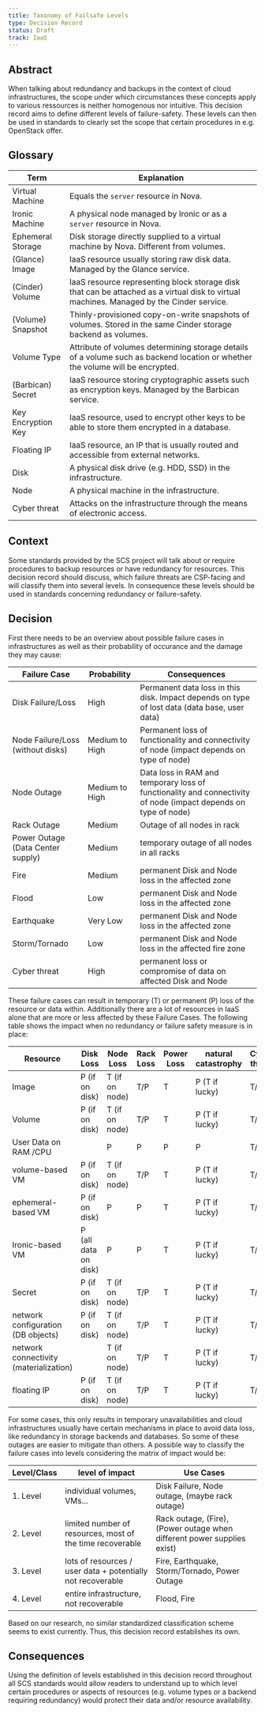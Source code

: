 ```yaml
---
title: Taxonomy of Failsafe Levels
type: Decision Record
status: Draft
track: IaaS
---
```



## Abstract

When talking about redundancy and backups in the context of cloud infrastructures, the scope under which circumstances these concepts apply to various ressources is neither homogenous nor intuitive.
This decision record aims to define different levels of failure-safety.
These levels can then be used in standards to clearly set the scope that certain procedures in e.g. OpenStack offer.

## Glossary

| Term               | Explanation                                                                                                                              |
| ------------------ | ---------------------------------------------------------------------------------------------------------------------------------------- |
| Virtual Machine    | Equals the `server` resource in Nova.                                                                                                    |
| Ironic Machine     | A physical node managed by Ironic or as a `server` resource in Nova.                                                                     |
| Ephemeral Storage  | Disk storage directly supplied to a virtual machine by Nova. Different from volumes.                                                     |
| (Glance) Image     | IaaS resource usually storing raw disk data. Managed by the Glance service.                                                              |
| (Cinder) Volume    | IaaS resource representing block storage disk that can be attached as a virtual disk to virtual machines. Managed by the Cinder service. |
| (Volume) Snapshot  | Thinly-provisioned copy-on-write snapshots of volumes. Stored in the same Cinder storage backend as volumes.                             |
| Volume Type        | Attribute of volumes determining storage details of a volume such as backend location or whether the volume will be encrypted.           |
| (Barbican) Secret  | IaaS resource storing cryptographic assets such as encryption keys. Managed by the Barbican service.                                     |
| Key Encryption Key | IaaS resource, used to encrypt other keys to be able to store them encrypted in a database.                                              |
| Floating IP        | IaaS resource, an IP that is usually routed and accessible from external networks.                                                       |
| Disk               | A physical disk drive (e.g. HDD, SSD) in the infrastructure.                                                                             |
| Node               | A physical machine in the infrastructure.                                                                                                |
| Cyber threat       | Attacks on the infrastructure through the means of electronic access.                                                                    |

## Context

Some standards provided by the SCS project will talk about or require procedures to backup resources or have redundancy for resources.
This decision record should discuss, which failure threats are CSP-facing and will classify them into several levels.
In consequence these levels should be used in standards concerning redundancy or failure-safety.

## Decision

First there needs to be an overview about possible failure cases in infrastructures as well as their probability of occurance and the damage they may cause:

| Failure Case | Probability | Consequences |
|----|-----|----|
| Disk Failure/Loss | High | Permanent data loss in this disk. Impact depends on type of lost data (data base, user data) |
| Node Failure/Loss (without disks) | Medium to High | Permanent loss of functionality and connectivity of node (impact depends on type of node) |
| Node Outage | Medium to High | Data loss in RAM and temporary loss of functionality and connectivity of node (impact depends on type of node) |
| Rack Outage | Medium | Outage of all nodes in rack |
| Power Outage (Data Center supply) | Medium | temporary outage of all nodes in all racks |
| Fire | Medium | permanent Disk and Node loss in the affected zone |
| Flood | Low | permanent Disk and Node loss in the affected zone |
| Earthquake | Very Low | permanent Disk and Node loss in the affected zone |
| Storm/Tornado | Low | permanent Disk and Node loss in the affected fire zone |
| Cyber threat | High | permanent loss or compromise of data on affected Disk and Node |

These failure cases can result in temporary (T) or permanent (P) loss of the resource or data within.
Additionally there are a lot of resources in IaaS alone that are more or less affected by these Failure Cases.
The following table shows the impact when no redundancy or failure safety measure is in place:

| Resource | Disk Loss | Node Loss | Rack Loss | Power Loss | natural catastrophy | Cyber threat |
|----|----|----|----|----|----|----|
| Image | P (if on disk) | T (if on node) | T/P | T | P (T if lucky) | T/P |
| Volume | P (if on disk) | T (if on node) | T/P | T | P (T if lucky) | T/P |
| User Data on RAM /CPU | | P | P | P | P | T/P |
| volume-based VM | P (if on disk) | T (if on node) | T/P | T | P (T if lucky) | T/P |
| ephemeral-based VM | P (if on disk) | P | P | T | P (T if lucky) | T/P |
| Ironic-based VM | P (all data on disk) | P | P | T | P (T if lucky) | T/P |
| Secret | P (if on disk) | T (if on node) | T/P | T | P (T if lucky) | T/P |
| network configuration (DB objects) | P (if on disk) | T (if on node) | T/P | T | P (T if lucky) | T/P |
| network connectivity (materialization) | | T (if on node) | T/P | T | P (T if lucky) | T/P |
| floating IP | P (if on disk) | T (if on node) | T/P | T | P (T if lucky) | T/P |

For some cases, this only results in temporary unavailabilities and cloud infrastructures usually have certain mechanisms in place to avoid data loss, like redundancy in storage backends and databases.
So some of these outages are easier to mitigate than others.
A possible way to classify the failure cases into levels considering the matrix of impact would be:

| Level/Class | level of impact | Use Cases |
|---|---|-----|
| 1. Level | individual volumes, VMs... | Disk Failure, Node outage, (maybe rack outage) |
| 2. Level | limited number of resources, most of the time recoverable | Rack outage, (Fire), (Power outage when different power supplies exist) |
| 3. Level | lots of resources / user data + potentially not recoverable | Fire, Earthquake, Storm/Tornado, Power Outage |
| 4. Level | entire infrastructure, not recoverable | Flood, Fire |

Based on our research, no similar standardized classification scheme seems to exist currently.
Thus, this decision record establishes its own.

## Consequences

Using the definition of levels established in this decision record throughout all SCS standards would allow readers to understand up to which level certain procedures or aspects of resources (e.g. volume types or a backend requiring redundancy) would protect their data and/or resource availability.
